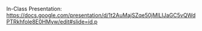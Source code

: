 In-Class Presentation: https://docs.google.com/presentation/d/1t2AuMajSZqe50jMlLIJaGC5vQWdPTRkhfole8E0HMyw/edit#slide=id.p
